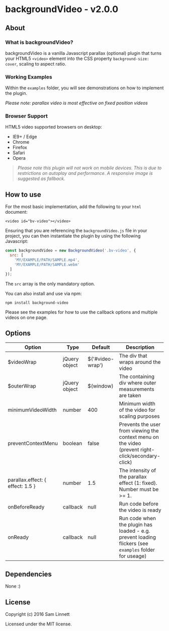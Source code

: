 backgroundVideo - v2.0.0
============
## About

### What is backgroundVideo?
backgroundVideo is a vanilla Javascript parallax (optional) plugin that turns your HTML5 `<video>` element into the CSS property `background-size: cover`, scaling to aspect ratio.

### Working Examples
Within the `examples` folder, you will see demonstrations on how to implement the plugin.

*Please note: parallax video is most effective on fixed position videos*

### Browser Support
HTML5 video supported browsers on desktop:
* IE9+ / Edge
* Chrome
* Firefox
* Safari
* Opera

> *Please note this plugin will not work on mobile devices. This is due to restrictions on autoplay and performance. A responsive image is suggested as fallback.*

## How to use

For the most basic implementation, add the following to your `html` document:
```
<video id="bv-video"></video>
```

Ensuring that you are referencing the `backgroundVideo.js` file in your project, you can then instantiate the plugin by using the following Javascript:

```javascript
const backgroundVideo = new BackgroundVideo('.bv-video', {
  src: [
    'MY/EXAMPLE/PATH/SAMPLE.mp4',
    'MY/EXAMPLE/PATH/SAMPLE.webm'
  ]
});
```

The `src` array is the only mandatory option.

You can also install and use via npm:

```
npm install background-video
```

Please see the examples for how to use the callback options and multiple videos on one page.

## Options

Option | Type | Default | Description
------ | ---- | ------- | -----------
$videoWrap | jQuery object | $('#video-wrap') | The div that wraps around the video
$outerWrap | jQuery object | $(window) | The containing div where outer measurements are taken
minimumVideoWidth | number | 400 | Minimum width of the video for scaling purposes
preventContextMenu | boolean | false | Prevents the user from viewing the context menu on the video (prevent right-click/secondary-click)
parallax.effect: { effect: 1.5 } | number | 1.5 | The intensity of the parallax effect (1: fixed). Number must be >= 1.
onBeforeReady | callback | null | Run code before the video is ready
onReady | callback | null | Run code when the plugin has loaded - e.g. prevent loading flickers (see `examples` folder for useage)


## Dependencies

None :)

## License

Copyright (c) 2016 Sam Linnett

Licensed under the MIT license.
